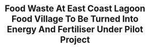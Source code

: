 ---
layout: post
title: "Food Waste At East Coast Lagoon Food Village To Be Turned Into Energy And Fertiliser Under Pilot Project"
file_url: https://www.nea.gov.sg/media/news/news/index/food-waste-at-east-coast-lagoon-food-village-to-be-turned-into-energy-and-fertiliser-under-pilot-project
---